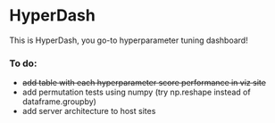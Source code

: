 # HyperDash
This is HyperDash, you go-to hyperparameter tuning dashboard!

### To do:
* ~~add table with each hyperparameter score performance in viz site~~
* add permutation tests using numpy (try np.reshape instead of dataframe.groupby)
* add server architecture to host sites
